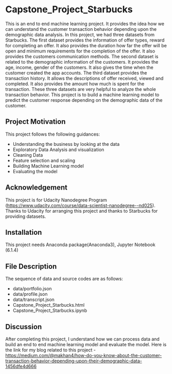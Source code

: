 # Capstone_Project_Starbucks
This is an end to end machine learning project. It provides the idea how we can understand the customer transaction behavior depending upon the demographic data analysis. In this project, we had three datasets from Starbucks. The first dataset provides the information of offer types, reward for completing an offer. It also provides the duration how far the offer will be open and minimum requirements for the completion of the offer. It also provides the customers communication methods. The second dataset is related to the demographic information of the customers. It provides the age, income, gender of the customers. It also gives the time when the customer created the app accounts. The third dataset provides the transaction history. It allows the descriptions of offer received, viewed and completed. It also provides the amount how much is spent for the transaction. These three datasets are very helpful to analyze the whole transaction behavior. This project is to build a machine learning model to predict the customer response depending on the demographic data of the customer.

## Project Motivation
This project follows the following guidances:
- Understanding the business by looking at the data
- Exploratory Data Analysis and visualization
- Cleaning Data
- Feature selection and scaling
- Building Machine Learning model
- Evaluating the model

## Acknowledgement
This project is for Udacity Nanodegree Program (https://www.udacity.com/course/data-scientist-nanodegree--nd025). Thanks to Udacity for arranging this project and thanks to Starbucks for providing datasets.
## Installation
This project needs Anaconda package(Anaconda3), Jupyter Notebook (6.1.4)

## File Description
The sequence of data and source codes are as follows:
- data/portfolio.json
- data/profile.json
- data/transcript.json
- Capstone_Project_Starbucks.html
- Capstone_Project_Starbucks.ipynb

## Discussion
After completing this project, I understand how we can process data and build an end to end machine learning model and evaluate the model. Here is the link for my blog related to this project - https://medium.com/@makhan4/how-do-you-know-about-the-customer-transaction-behavior-depending-upon-their-demographic-data-1456dfe4d666
